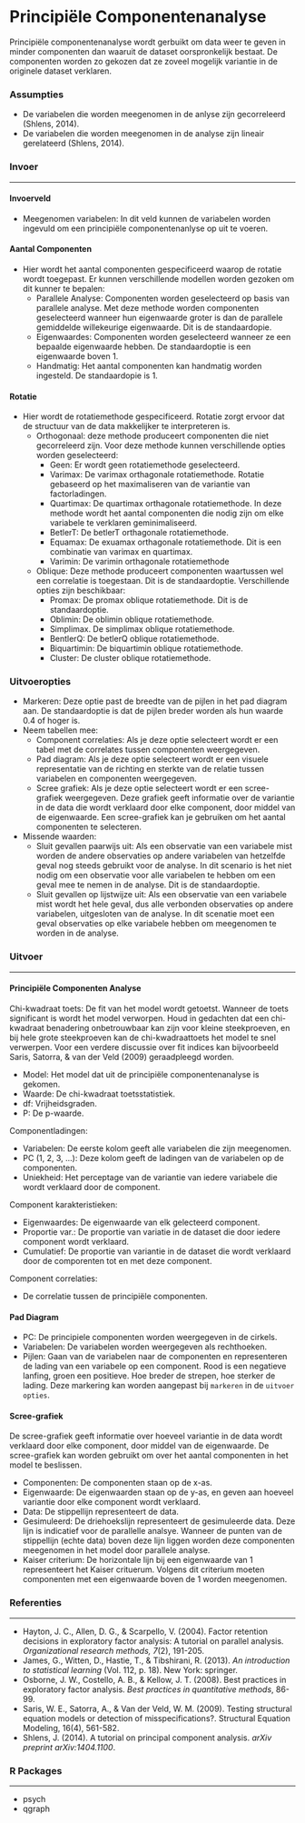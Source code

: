 Principiële Componentenanalyse 
===

Principiële componentenanalyse wordt gerbuikt om data weer te geven in minder componenten dan waaruit de dataset oorspronkelijk bestaat. De componenten worden zo gekozen dat ze zoveel mogelijk variantie in de originele dataset verklaren.

### Assumpties
- De variabelen die worden meegenomen in de anlyse zijn gecorreleerd (Shlens, 2014).
- De variabelen die worden meegenomen in de analyse zijn lineair gerelateerd (Shlens, 2014).

### Invoer
---
#### Invoerveld
- Meegenomen variabelen: In dit veld kunnen de variabelen worden ingevuld om een principiële componentenanlyse op uit te voeren. 

#### Aantal Componenten 
- Hier wordt het aantal componenten gespecificeerd waarop de rotatie wordt toegepast. Er kunnen verschillende modellen worden gezoken om dit kunner te bepalen:
  - Parallele Analyse: Componenten worden geselecteerd op basis van parallele analyse. Met deze methode worden componenten geselecteerd wanneer hun eigenwaarde groter is dan de parallele gemiddelde willekeurige eigenwaarde. Dit is de standaardopie.
  - Eigenwaardes: Componenten worden geselecteerd wanneer ze een bepaalde eigenwaarde hebben. De standaardoptie is een eigenwaarde boven 1. 
  - Handmatig: Het aantal componenten kan handmatig worden ingesteld. De standaardopie is 1. 

#### Rotatie
- Hier wordt de rotatiemethode gespecificeerd. Rotatie zorgt ervoor dat de structuur van de data makkelijker te interpreteren is.   
  - Orthogonaal: deze methode produceert componenten die niet gecorreleerd zijn. Voor deze methode kunnen verschillende opties worden geselecteerd:
	  - Geen: Er wordt geen rotatiemethode geselecteerd.
      - Varimax: De varimax orthagonale rotatiemethode. Rotatie gebaseerd op het maximaliseren van de variantie van factorladingen. 
      - Quartimax: De quartimax orthagonale rotatiemethode. In deze methode wordt het aantal componenten die nodig zijn om elke variabele te verklaren geminimaliseerd. 
      - BetlerT: De betlerT orthagonale rotatiemethode. 
      - Equamax: De exuamax orthagonale rotatiemethode. Dit is een combinatie van varimax en quartimax. 
      - Varimin: De varimin orthagonale rotatiemethode
  - Oblique: Deze methode produceert componenten waartussen wel een correlatie is toegestaan. Dit is de standaardoptie. Verschillende opties zijn beschikbaar:
	  - Promax: De promax oblique rotatiemethode. Dit is de standaardoptie.
      - Oblimin: De oblimin oblique rotatiemethode.
      - Simplimax. De simplimax oblique rotatiemethode.
      - BentlerQ: De betlerQ oblique rotatiemethode.
      - Biquartimin: De biquartimin oblique rotatiemethode.
      - Cluster: De cluster oblique rotatiemethode.

### Uitvoeropties 
- Markeren: Deze optie past de breedte van de pijlen in het pad diagram aan. De standaardoptie is dat de pijlen breder worden als hun waarde 0.4 of hoger is.
- Neem tabellen mee:
	- Component correlaties: Als je deze optie selecteert wordt er een tabel met de correlates tussen componenten weergegeven.
	- Pad diagram: Als je deze optie selecteert wordt er een visuele representatie van de richting en sterkte van de relatie tussen variabelen en componenten weergegeven. 
    - Scree grafiek: Als je deze optie selecteert wordt er een scree-grafiek weergegeven. Deze grafiek geeft informatie over de variantie in de data die wordt verklaard door elke component, door middel van de eigenwaarde. Een scree-grafiek kan je gebruiken om het aantal componenten te selecteren.
- Missende waarden:
	- Sluit gevallen paarwijs uit: Als een observatie van een variabele mist worden de andere observaties op andere variabelen van hetzelfde geval nog steeds gebruikt voor de analyse. In dit scenario is het niet nodig om een observatie voor alle variabelen te hebben om een geval mee te nemen in de analyse. Dit is de standaardoptie.
	- Sluit gevallen op lijstwijze uit: Als een observatie van een variabele mist wordt het hele geval, dus alle verbonden observaties op andere variabelen, uitgesloten van de analyse. In dit scenatie moet een geval observaties op elke variabele hebben om meegenomen te worden in de analyse.

### Uitvoer
--- 
#### Principiële Componenten Analyse
Chi-kwadraat toets: 
De fit van het model wordt getoetst. Wanneer de toets significant is wordt het model verworpen. Houd in gedachten dat een chi-kwadraat benadering onbetrouwbaar kan zijn voor kleine steekproeven, en bij hele grote steekproeven kan de chi-kwadraattoets het model te snel verwerpen. Voor een verdere discussie over fit indices kan bijvoorbeeld Saris, Satorra, & van der Veld (2009) geraadpleegd worden. 
- Model: Het model dat uit de principiële componentenanalyse is gekomen.
- Waarde: De chi-kwadraat toetsstatistiek.
- df: Vrijheidsgraden.
- P: De p-waarde.

Componentladingen:
- Variabelen: De eerste kolom geeft alle variabelen die zijn meegenomen.
- PC (1, 2, 3, ...): Deze kolom geeft de ladingen van de variabelen op de componenten.
- Uniekheid: Het perceptage van de variantie van iedere variabele die wordt verklaard door de component.

Component karakteristieken:
- Eigenwaardes: De eigenwaarde van elk gelecteerd component.
- Proportie var.: De proportie van variatie in de dataset die door iedere component wordt verklaard. 
- Cumulatief: De proportie van variantie in de dataset die wordt verklaard door de comporenten tot en met deze component.

Component correlaties:
- De correlatie tussen de principiële componenten.

#### Pad Diagram
- PC: De principiele componenten worden weergegeven in de cirkels. 
- Variabelen: De variabelen worden weergegeven als rechthoeken.
- Pijlen: Gaan van de variabelen naar de componenten en representeren de lading van een variabele op een component. Rood is een negatieve lanfing, groen een positieve. Hoe breder de strepen, hoe sterker de lading. Deze markering kan worden aangepast  bij `markeren` in de `uitvoer opties`.

#### Scree-grafiek 
De scree-grafiek geeft informatie over hoeveel variantie in de data wordt verklaard door elke component, door middel van de eigenwaarde. De scree-grafiek kan worden gebruikt om over het aantal componenten in het model te beslissen.
- Componenten: De componenten staan op de x-as.
- Eigenwaarde: De eigenwaarden staan op de y-as, en geven aan hoeveel variantie door elke component wordt verklaard. 
- Data: De stippellijn representeert de data.
- Gesimuleerd: De driehoekslijn representeert de gesimuleerde data. Deze lijn is indicatief voor de parallelle analsye. Wanneer de punten van de stippellijn (echte data) boven deze lijn liggen worden deze componenten meegenomen in het model door parallele analyse. 
- Kaiser criterium: De horizontale lijn bij een eigenwaarde van 1 representeert het Kaiser crituerum. Volgens dit criterium moeten componenten met een eigenwaarde boven de 1 worden meegenomen.

### Referenties  
--- 
- Hayton, J. C., Allen, D. G., & Scarpello, V. (2004). Factor retention decisions in exploratory factor analysis: A tutorial on parallel analysis. *Organizational research methods, 7*(2), 191-205.
- James, G., Witten, D., Hastie, T., & Tibshirani, R. (2013). *An introduction to statistical learning* (Vol. 112, p. 18). New York: springer.
- Osborne, J. W., Costello, A. B., & Kellow, J. T. (2008). Best practices in exploratory factor analysis. *Best practices in quantitative methods*, 86-99.
- Saris, W. E., Satorra, A., & Van der Veld, W. M. (2009). Testing structural equation models or detection of misspecifications?. Structural Equation Modeling, 16(4), 561-582.
- Shlens, J. (2014). A tutorial on principal component analysis. *arXiv preprint arXiv:1404.1100*.

### R Packages 
--- 
- psych 
- qgraph 

